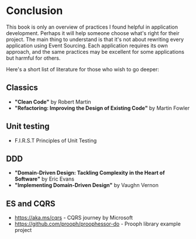 # Conclusion

This book is only an overview of practices I found helpful in application development. Perhaps it will help someone choose what's right for their project. The main thing to understand is that it's not about rewriting every application using Event Sourcing. Each application requires its own approach, and the same practices may be excellent for some applications but harmful for others.

Here's a short list of literature for those who wish to go deeper:

## Classics

* **"Clean Code"** by Robert Martin
* **"Refactoring: Improving the Design of Existing Code"** by Martin Fowler

## Unit testing

* F.I.R.S.T Principles of Unit Testing

## DDD

* **"Domain-Driven Design: Tackling Complexity in the Heart of Software"** by Eric Evans 
* **"Implementing Domain-Driven Design"** by Vaughn Vernon

## ES and CQRS

* https://aka.ms/cqrs - CQRS journey by Microsoft
* https://github.com/prooph/proophessor-do - Prooph library example project
